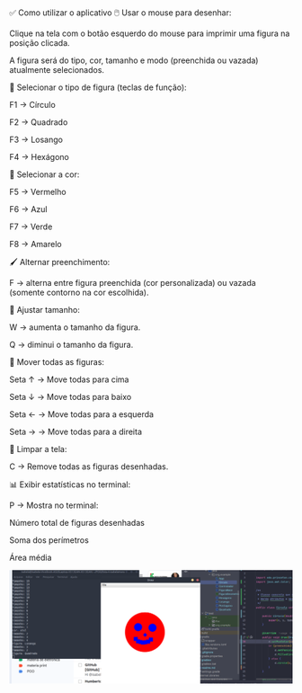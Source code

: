 ✅ Como utilizar o aplicativo
🖱️ Usar o mouse para desenhar:

Clique na tela com o botão esquerdo do mouse para imprimir uma figura na posição clicada.

A figura será do tipo, cor, tamanho e modo (preenchida ou vazada) atualmente selecionados.

🎨 Selecionar o tipo de figura (teclas de função):

F1 → Círculo

F2 → Quadrado

F3 → Losango

F4 → Hexágono

🌈 Selecionar a cor:

F5 → Vermelho

F6 → Azul

F7 → Verde

F8 → Amarelo

🖌️ Alternar preenchimento:

F → alterna entre figura preenchida (cor personalizada) ou vazada (somente contorno na cor escolhida).

📏 Ajustar tamanho:

W → aumenta o tamanho da figura.

Q → diminui o tamanho da figura.

🧭 Mover todas as figuras:

Seta ↑ → Move todas para cima

Seta ↓ → Move todas para baixo

Seta ← → Move todas para a esquerda

Seta → → Move todas para a direita

🧹 Limpar a tela:

C → Remove todas as figuras desenhadas.

📊 Exibir estatísticas no terminal:

P → Mostra no terminal:

Número total de figuras desenhadas

Soma dos perímetros

Área média

![img.png](img.png)